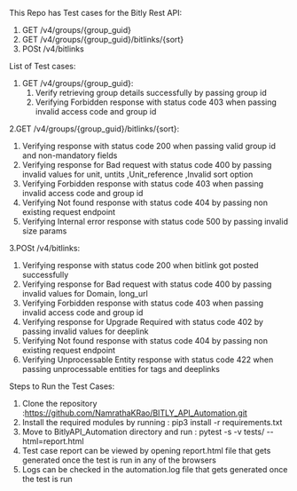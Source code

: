 This Repo has Test cases for the Bitly Rest API:
1. GET  /v4/groups/{group_guid}
2. GET /v4/groups/{group_guid}/bitlinks/{sort}
3. POSt  /v4/bitlinks

List of Test cases:
1. GET  /v4/groups/{group_guid}:
   1. Verify retrieving group details successfully by passing group id
   2. Verifying Forbidden response with status code 403 when passing invalid access code and group id
   
2.GET /v4/groups/{group_guid}/bitlinks/{sort}:
   1. Verifying response with status code 200 when passing valid group id and non-mandatory fields
   2. Verifying response for Bad request with status code 400 by passing invalid values for unit, untits ,Unit_reference ,Invalid sort option
   3. Verifying Forbidden response with status code 403 when passing invalid access code and group id
   4. Verifying Not found response with status code 404 by passing non existing request endpoint
   5. Verifying Internal error response with status code 500 by passing invalid size params
   
3.POSt  /v4/bitlinks:
   1. Verifying response with status code 200 when bitlink got posted successfully
   2. Verifying response for Bad request with status code 400 by passing invalid values for Domain, long_url
   3. Verifying Forbidden response with status code 403 when passing invalid access code and group id
   4. Verifying response for Upgrade Required with status code 402 by passing invalid values for deeplink
   5. Verifying Not found response with status code 404 by passing non existing request endpoint
   6. Verifying Unprocessable Entity response with status code 422 when passing unprocessable entities for tags and deeplinks

Steps to Run the Test Cases:
1. Clone the repository :https://github.com/NamrathaKRao/BITLY_API_Automation.git
2. Install the required modules by running : pip3 install -r requirements.txt
3. Move to BitlyAPI_Automation directory and run : pytest -s -v tests/ --html=report.html
4. Test case report can be viewed by opening report.html file that gets generated once the test is run in any of the browsers
5. Logs can be checked in the automation.log file that gets generated once the test is run 


  
  
